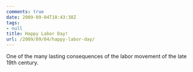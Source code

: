 ```yaml
---
comments: true
date: 2009-09-04T18:43:38Z
tags:
- null
title: Happy Labor Day!
url: /2009/09/04/happy-labor-day/
---
```


<p>One of the many lasting consequences of the labor movement of the late 19th century.</p>
